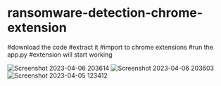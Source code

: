 # ransomware-detection-chrome-extension

#download the code
#extract it
#import to chrome extensions
#run the app.py 
#extension will start working






![Screenshot 2023-04-06 203614](https://user-images.githubusercontent.com/72156896/230421817-25a1fb80-0b59-4452-8b40-f03156ea6a8e.png)
![Screenshot 2023-04-06 203603](https://user-images.githubusercontent.com/72156896/230421841-cb5d22c7-2cec-4e70-a01c-aede30bf8bf4.png)
![Screenshot 2023-04-05 123412](https://user-images.githubusercontent.com/72156896/230421857-3e638cf8-fb2f-4df6-bea0-c130f4812f13.png)
